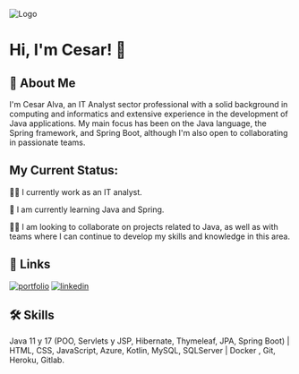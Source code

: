 ![Logo](https://blog.skillmonks.com/wp-content/uploads/2020/08/java-full-stack-developer-training-in-bangalore-tib-1024x683.jpg)
# Hi, I'm Cesar! 👋


## 🚀 About Me
I'm Cesar Alva, an IT Analyst sector professional with a solid background in computing and informatics and extensive experience in the development of Java applications. My main focus has been on the Java language, the Spring framework, and Spring Boot, although I'm also open to collaborating in passionate teams.


## My Current Status:
👩‍💻 I currently work as an IT analyst.

🧠 I am currently learning Java and Spring.

👯‍♀️ I am looking to collaborate on projects related to Java, as well as with teams where I can continue to develop my skills and knowledge in this area.


## 🔗 Links
[![portfolio](https://img.shields.io/badge/my_portfolio-000?style=for-the-badge&logo=ko-fi&logoColor=white)](https://.com/)
[![linkedin](https://img.shields.io/badge/linkedin-0A66C2?style=for-the-badge&logo=linkedin&logoColor=white)](https://www.linkedin.com/in/csaralvadev)



## 🛠 Skills
Java 11 y 17 (POO, Servlets y JSP, Hibernate, Thymeleaf, JPA, Spring Boot) | HTML, CSS, JavaScript, Azure, Kotlin, MySQL, SQLServer | Docker , Git, Heroku, Gitlab.




